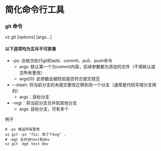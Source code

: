 # 简化命令行工具

### git 命令

vz git [options] [args...]

#### 以下选项均为互斥不可拼凑
- -ps: 会依次执行git的add、commit、pull、push命令
    - args: 默认第一个为commit内容，后续参数都为添加的文件（不填默认提交所有更改）
    - args[0]: 此参数会被校验是否符合提交规范
- --stash: 将当前分支的未提交更改迁移到另一个分支（通常是代码写错分支用的）
    - args：目标分支
- -mgt：将当前分支合并到其他分支
    - args: 目标分支，可有多个

例子
```shell
# -ps 推送所有更改
vz git -ps "fix: 改了个bug" .
# -mgt 合并进test和dev
vz git -mgt test dev
```